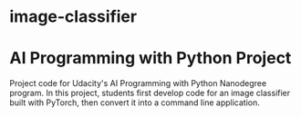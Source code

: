 # image-classifier
# AI Programming with Python Project

Project code for Udacity's AI Programming with Python Nanodegree program.
In this project, students first develop code for an image classifier built with PyTorch, then convert it into a command line application.
